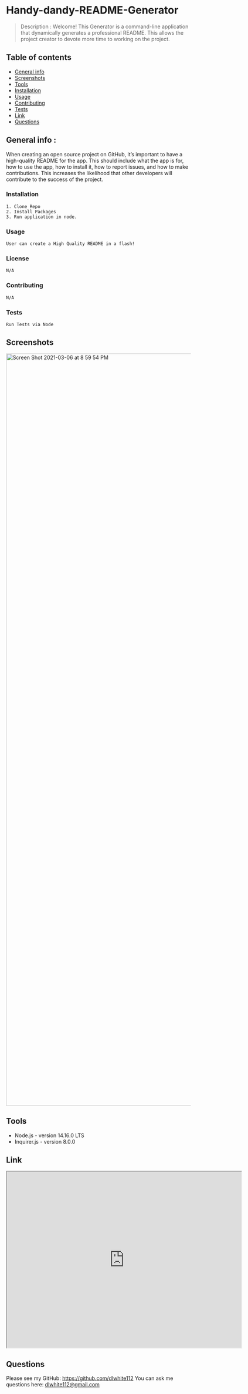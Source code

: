 # Handy-dandy-README-Generator 
  > Description : Welcome! This Generator is a command-line application that dynamically generates a professional README. This allows the project creator to devote more time to working on the project.
  
  ## Table of contents
  * [General info](#general-info)
  * [Screenshots](#screenshots)
  * [Tools](#tools)
  * [Installation](#installation)
  * [Usage](#usage)
  * [Contributing](#contributing)
  * [Tests](#tests)
  * [Link](#link)
  * [Questions](#Questions)
  
  
  ## General info : 
  When creating an open source project on GitHub, it’s important to have a high-quality README for the app. This should include what the app is for, how to use the app, how to install it, how to report issues, and how to make contributions. This increases the likelihood that other developers will contribute to the success of the project. 


  ### Installation 
    1. Clone Repo
    2. Install Packages
    3. Run application in node.

  ### Usage
    User can create a High Quality README in a flash!

  ### License
    N/A

  ### Contributing
    N/A

  ### Tests
    Run Tests via Node
  
  
  ## Screenshots
   <img width="2048" alt="Screen Shot 2021-03-06 at 8 59 54 PM" src="https://user-images.githubusercontent.com/74333123/110228013-423dc900-7ec3-11eb-9ed2-e11c87a13a13.png">
  
  
  ## Tools
  * Node.js - version 14.16.0 LTS
  * Inquirer.js - version 8.0.0

  
  ## Link
  <iframe src="https://drive.google.com/file/d/1Cd5i5qyUq_vOyL1RgrxxrXZo1uDMCAsI/preview" width="640" height="480"></iframe>
  
  
  ## Questions
  Please see my GitHub: https://github.com/dlwhite112
  You can ask me questions here: dlwhite112@gmail.com
